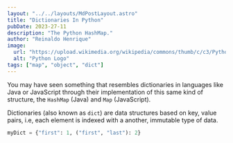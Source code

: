 ```yaml
---
layout: "../../layouts/MdPostLayout.astro"
title: "Dictionaries In Python"
pubDate: 2023-27-11
description: "The Python HashMap."
author: "Reinaldo Henrique"
image:
  url: "https://upload.wikimedia.org/wikipedia/commons/thumb/c/c3/Python-logo-notext.svg/640px-Python-logo-notext.svg.png"
  alt: "Python Logo"
tags: ["map", "object", "dict"]
---
```

You may have seen something that resembles dictionaries in languages like Java or JavaScript through their implementation of this same kind of structure, the `HashMap` (Java) and `Map` (JavaScript).

Dictionaries (also known as `dict`) are data structures based on key, value pairs, i.e, each element is indexed with a another, immutable type of data.

```python
myDict = {"first": 1, ("first", "last"): 2}
```
